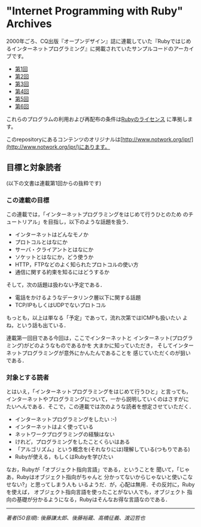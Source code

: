 # "Internet Programming with Ruby" Archives

2000年ごろ、CQ出版『オープンデザイン』誌に連載していた『Rubyではじめるインターネットプログラミング』に掲載されていたサンプルコードのアーカイブです。

* [第1回](./1st/)
* [第2回](./2nd/)
* [第3回](./3rd/)
* [第4回](./4th/)
* [第5回](./5th/)
* [第6回](./6th/)

これらのプログラムの利用および再配布の条件は<a href="http://www.ruby-lang.org/ja/LICENSE.txt">Rubyのライセンス</a> に準拠します。

このrepositoryにあるコンテンツのオリジナルは[http://www.notwork.org/ipr/](http://www.notwork.org/ipr/)にあります。

## 目標と対象読者

(以下の文書は連載第1回からの抜粋です)

### この連載の目標

この連載では，「インターネットプログラミングをはじめて行うひとのため のチュートリアル」を目指し，以下のような話題を扱う．

*   インターネットはどんなモノか
*   プロトコルとはなにか
*   サーバ・クライアントとはなにか
*   ソケットとはなにか，どう使うか
*   HTTP，FTPなどのよく知られたプロトコルの使い方
*   通信に関する約束を知るにはどうするか

そして，次の話題は扱わない予定である．

*   電話をかけるようなデータリンク層以下に関する話題
*   TCP/IPもしくはUDPでないプロトコル

もっとも，以上は単なる「予定」であって，流れ次第ではICMPも扱いたい よね，という話も出ている．

連載第一回目である今回は，ここでインターネットと インターネット(プログラミング)がどのようなものであるかを 大まかに知っていただき， そしてインターネットプログラミングが意外にかんたんであることを 感じていただくのが狙いである．

### 対象とする読者

とはいえ，「インターネットプログラミングをはじめて行うひと」と言っても， インターネットやプログラミングについて，一から説明していくのはさすがに たいへんである．そこで，この連載では次のような読者を想定させていただく．

*   インターネットプログラミングをしたい :-)
*   インターネットはよく使っている
*   ネットワークプログラミングの経験はない
*   けれど，プログラミングをしたことくらいはある
*   「アルゴリズム」という概念を(それなりには)理解している(つもりである)
*   Rubyが使える，もしくはRubyを学びたい

なお，Rubyが「オブジェクト指向言語」である，ということを 聞いて，「じゃあ，Rubyはオブジェクト指向がちゃんと 分かってないからじゃないと使いこなせない?」と思ってしまう人も いるようだ．が，心配は無用．その反対に，Rubyを使えば， オブジェクト指向言語を使ったことがない人でも，オブジェクト 指向の基礎が分かるようになる，Rubyはそんなお得な言語なのである．


----

<address>著者(50音順): 後藤謙太郎、後藤裕蔵、高橋征義、渡辺哲也</address>
